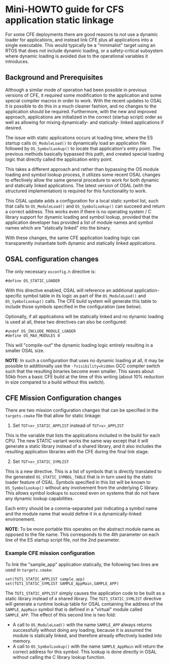 # Mini-HOWTO guide for CFS application static linkage

For some CFE deployments there are good reasons to _not_ use a dynamic loader 
for applications, and instead link CFE plus all applications into a single 
executable. This would typically be a "minimalist" target using an RTOS that 
does not include dynamic loading, or a safety-critical subsystem where dynamic 
loading is avoided due to the operational variables it introduces.


## Background and Prerequisites

Although a similar mode of operation had been possible in previous versions of 
CFE, it required some modification to the application and some special compiler 
macros in order to work.  With the recent updates to OSAL it is possible to do 
this in a much cleaner fashion, and no changes to the application should be 
required.  Furthermore, with the new and improved approach, applications are 
initialized in the correct (startup script) order as well as allowing for 
mixing dynamically- and statically- linked applications if desired.

The issue with static applications occurs at loading time, where the ES startup 
calls `OS_ModuleLoad()` to dynamically load an application file followed by 
`OS_SymbolLookup()` to locate that application's entry point.  The previous 
methods basically bypassed this path, and created special loading logic that 
directly called the application entry point.

This takes a different approach and rather than bypassing the OS module loading 
and symbol lookup process, it utilizes some recent OSAL changes to effectively 
allow the same general procedure to work for both dynamic and statically linked 
applications.  The latest version of OSAL (with the structured implementation) 
is required for this functionality to work.  

This OSAL update adds a configuration for a local static symbol list, such that 
calls to `OS_ModuleLoad()` and `OS_SymbolLookup()` can succeed and return a 
correct address.  This works even if there is no operating system / C library 
support for dynamic loading and symbol lookup, provided that the application 
developer has provided a list of module names and symbol names which are 
"statically linked" into the binary.

With these changes, the same CFE application loading logic can 
transparently instantiate both dynamic and statically linked applications.


## OSAL configuration changes

The only necessary `osconfig.h` directive is:

    #define OS_STATIC_LOADER

With this directive enabled, OSAL will reference an additional application- 
specific symbol table in its logic as part of the `OS_ModuleLoad()` and 
`OS_SymbolLookup()` calls.  The CFE build system will generate this table to 
include those symbols specified in the configuration (see below).

Optionally, if all applications will be statically linked and no dynamic 
loading is used at all, these two directives can also be configured:

    #undef OS_INCLUDE_MODULE_LOADER
    #define OS_MAX_MODULES 0

This will "compile-out" the dynamic loading logic entirely resulting in a 
smaller OSAL size.

**NOTE**: In such a configuration that uses no dynamic loading at all, it may 
be possible to additionally use the `-fvisibility=hidden` GCC compiler switch 
such that the resulting binaries become even smaller.  This saves about 50kb 
from a basic CFE build at the time of this writing (about 10% reduction in size 
compared to a build without this switch).


## CFE Mission Configuration changes

There are two mission configuration changes that can be specified in the 
`targets.cmake` file that allow for static linkage:

1. Set `TGT<x>_STATIC_APPLIST` instead of `TGT<x>_APPLIST`

This is the variable that lists the applications included in the build for each 
CPU.  The new STATIC variant works the same way except that it will generate a 
static library instead of a shared library, and it also includes the resulting 
application libraries with the CFE during the final link stage.

2. Set `TGT<x>_STATIC_SYMLIST`

This is a new directive.  This is a list of symbols that is directly translated 
to the generated `OS_STATIC_SYMBOL_TABLE` that is in turn used by the static 
loader feature of OSAL.  Symbols specified in this list will be known to 
`OS_SymbolLookup()` without any involvement from the underlying C library.  
This allows symbol lookups to succeed even on systems that do not have any 
dynamic lookup capabilities.

Each entry should be a comma-separated pair indicating a symbol name and the 
module name that would define it in a dynamically-linked environement.

**NOTE**: To be more portable this operates on the abstract module name as 
opposed to the file name.  This corresponds to the 4th parameter on each line 
of the ES startup script file, _not_ the 2nd parameter.

### Example CFE mission configuration

To link the "sample_app" application statically, the following two lines are 
used in `targets.cmake`:

    set(TGT1_STATIC_APPLIST sample_app)
    set(TGT1_STATIC_SYMLIST SAMPLE_AppMain,SAMPLE_APP)

The `TGT1_STATIC_APPLIST` simply causes the application code to be built as a 
static library instead of a shared library.  The `TGT1_STATIC_SYMLIST` directive 
will generate a runtime lookup table for OSAL containing the address of the 
`SAMPLE_AppMain` symbol that is defined in a "virtual" module called 
`SAMPLE_APP`.  The effect of this second line is two fold:

- A call to `OS_ModuleLoad()` with the name `SAMPLE_APP` always returns 
successfully without doing any loading, because it is assumed the module is 
statically linked, and therefore already effectively loaded into memory.
- A call to `OS_SymbolLookup()` with the name `SAMPLE_AppMain` will return the 
correct address for this symbol.  This lookup is done directly in OSAL without 
calling the C library lookup function.
